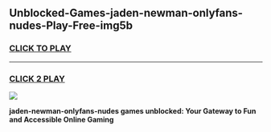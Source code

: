 
## Unblocked-Games-jaden-newman-onlyfans-nudes-Play-Free-img5b
<h3>
<a href="https://premium76.site?title=jaden-newman-onlyfans-nudes&ref=09A">CLICK TO PLAY</a></h3>
<hr>

<h3>
<a href="https://premium76.site?title=jaden-newman-onlyfans-nudes&ref=09A">CLICK 2 PLAY</a>
  
</h3>

<a href="https://premium76.site?title=jaden-newman-onlyfans-nudes&ref=09A"><img src="https://clearcache.store/games.png"></a>


**jaden-newman-onlyfans-nudes games unblocked: Your Gateway to Fun and Accessible Online Gaming**
